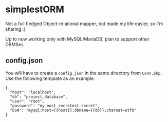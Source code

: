 # simplestORM
Not a full fledged Object-relational mapper, but made my life easier, so I'm sharing :)

Up to now working only with MySQL/MariaDB, plan to support other DBMSes

## config.json
You will have to create a `config.json` in the same directory from `Conn.php`.
Use the following template as an example.

```
{
  "host": "localhost",
  "db": "project_database",
  "user": "root",
  "password": "my_most_secretest_secret",
  "DSN": "mysql:host={{host}};dbname={{db}};charset=utf8"
}
```
